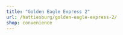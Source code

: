 ```yaml
---
title: "Golden Eagle Express 2"
url: /hattiesburg/golden-eagle-express-2/
shop: convenience
---
```


